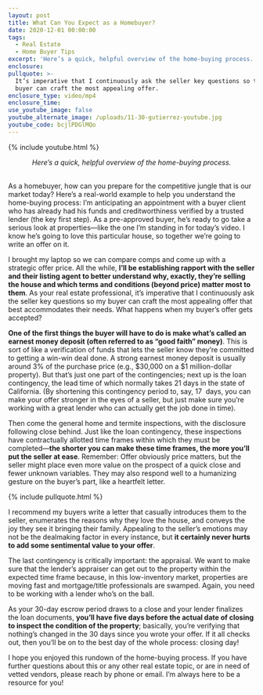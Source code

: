```yaml
---
layout: post
title: What Can You Expect as a Homebuyer?
date: 2020-12-01 00:00:00
tags:
  - Real Estate
  - Home Buyer Tips
excerpt: 'Here’s a quick, helpful overview of the home-buying process.'
enclosure:
pullquote: >-
  It’s imperative that I continuously ask the seller key questions so that my
  buyer can craft the most appealing offer.
enclosure_type: video/mp4
enclosure_time:
use_youtube_image: false
youtube_alternate_image: /uploads/11-30-gutierrez-youtube.jpg
youtube_code: bcjlPDGlMQo
---
```


{% include youtube.html %}

<center><em>Here&rsquo;s a quick, helpful overview of the home-buying process.</em></center>

<br>As a homebuyer, how can you prepare for the competitive jungle that is our market today? Here’s a real-world example to help you understand the home-buying process: I’m anticipating an appointment with a buyer client who has already had his funds and creditworthiness verified by a trusted lender (the key first step). As a pre-approved buyer, he’s ready to go take a serious look at properties—like the one I’m standing in for today’s video. I know he’s going to love this particular house, so together we’re going to write an offer on it.

I brought my laptop so we can compare comps and come up with a strategic offer price. All the while, **I’ll be establishing rapport with the seller and their listing agent to better understand why, exactly, they’re selling the house and which terms and conditions (beyond price) matter most to them**. As your real estate professional, it’s imperative that I continuously ask the seller key questions so my buyer can craft the most appealing offer that best accommodates their needs. What happens when my buyer’s offer gets accepted?

**One of the first things the buyer will have to do is make what’s called an earnest money deposit (often referred to as “good faith” money)**. This is sort of like a verification of funds that lets the seller know they’re committed to getting a win-win deal done. A strong earnest money deposit is usually around 3% of the purchase price (e.g., $30,000 on a $1 million-dollar property). But that’s just one part of the contingencies; next up is the loan contingency, the lead time of which normally takes 21 days in the state of California. (By shortening this contingency period to, say, 17 &nbsp;days, you can make your offer stronger in the eyes of a seller, but just make sure you’re working with a great lender who can actually get the job done in time).

Then come the general home and termite inspections, with the disclosure following close behind. Just like the loan contingency, these inspections have contractually allotted time frames within which they must be completed—**the shorter you can make these time frames, the more you’ll put the seller at ease**. Remember: Offer obviously price matters, but the seller might place even more value on the prospect of a quick close and fewer unknown variables. They may also respond well to a humanizing gesture on the buyer’s part, like a heartfelt letter.

{% include pullquote.html %}

I recommend my buyers write a letter that casually introduces them to the seller, enumerates the reasons why they love the house, and conveys the joy they see it bringing their family. Appealing to the seller’s emotions may not be the dealmaking factor in every instance, but **it certainly never hurts to add some sentimental value to your offer**.

The last contingency is critically important: the appraisal. We want to make sure that the lender’s appraiser can get out to the property within the expected time frame because, in this low-inventory market, properties are moving fast and mortgage/title professionals are swamped. Again, you need to be working with a lender who’s on the ball.

As your 30-day escrow period draws to a close and your lender finalizes the loan documents, **you’ll have five days before the actual date of closing to inspect the condition of the property**; basically, you’re verifying that nothing’s changed in the 30 days since you wrote your offer. If it all checks out, then you’ll be on to the best day of the whole process: closing day\!

I hope you enjoyed this rundown of the home-buying process. If you have further questions about this or any other real estate topic, or are in need of vetted vendors, please reach by phone or email. I’m always here to be a resource for you\!